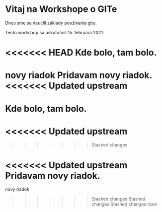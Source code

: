 # Vitaj na Workshope o GITe

Dnes sme sa naucili základy používania gitu.

Tento workshop sa uskutočnil 15. februára 2021.

<<<<<<< HEAD
Kde bolo, tam bolo.
=======
novy riadok
Pridavam novy riadok.
<<<<<<< Updated upstream
=======
Kde bolo, tam bolo.
=======
<<<<<<< Updated upstream
=======
>>>>>>> Stashed changes

<<<<<<< Updated upstream
Pridavam novy riadok.
=======
novy riadok
>>>>>>> Stashed changes
>>>>>>> Stashed changes
>>>>>>> Stashed changes
>>>>>>> main
